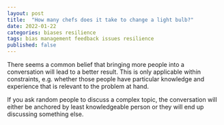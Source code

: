 ```yaml
---
layout: post
title:  "How many chefs does it take to change a light bulb?"
date: 2022-01-22
categories: biases resilience
tags: bias management feedback issues resilience
published: false
---
```


There seems a common belief that bringing more people into a conversation will lead to a better result. This is only applicable within constraints, e.g. whether those people have particular knowledge and experience that is relevant to the problem at hand. 

If you ask random people to discuss a complex topic, the conversation will either be anchored by least knowledgeable person or they will end up discussing something else.
